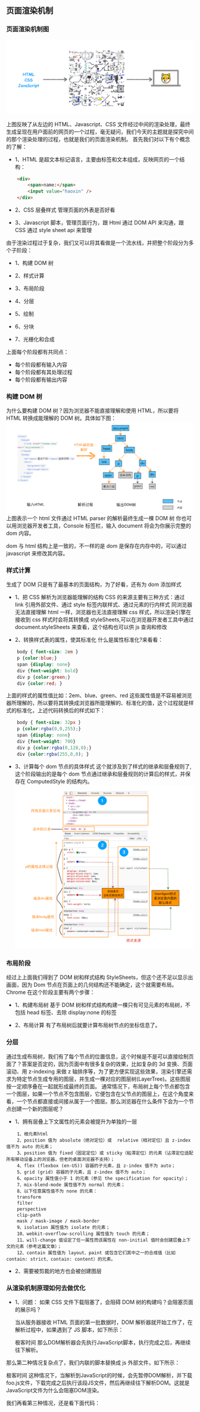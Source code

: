 ## 页面渲染机制 <!-- {docsify-ignore} -->

### 页面渲染机制图

![浏览器渲染图](./imgs/render.webp)

上图反映了从左边的 HTML、Javascript、CSS 文件经过中间的渲染处理，最终生成呈现在用户面前的网页的一个过程，毫无疑问，我们今天的主题就是探究中间的那个渲染处理的过程，也就是我们的页面渲染机制。
首先我们对以下有个概念的了解：

- 1、HTML 是超文本标记语言，主要由标签和文本组成，反映网页的一个结构：

```Html
    <div>
        <span>name:</span>
        <input value="haoxin" />
    </div>
```

- 2、CSS 层叠样式 管理页面的外表是否好看

- 3、Javascript 脚本，管理页面行为，跟 Html 通过 DOM API 来沟通，跟 CSS 通过 style sheet api 来管理

由于渲染过程过于复杂，我们又可以将其看做是一个流水线，并把整个阶段分为多个子阶段：

- 1、构建 DOM 树

- 2、样式计算

- 3、布局阶段

- 4、分层

- 5、绘制

- 6、分块

- 7、光栅化和合成

上面每个阶段都有共同点：

- 每个阶段都有输入内容
- 每个阶段都有其处理过程
- 每个阶段都有输出内容

### 构建 DOM 树

为什么要构建 DOM 树？因为浏览器不能直接理解和使用 HTML，所以要将 HTML 转换成能理解的 DOM 树。具体如下图：
![html转换dom树](./imgs/html2dom.webp)
上图表示一个 html 文件通过 HTML parser 的解析最终生成一棵 DOM 树
你也可以用浏览器开发者工具，Console 标签栏，输入 document 将会为你展示完整的 dom 内容。

dom 与 html 结构上是一致的，不一样的是 dom 是保存在内存中的，可以通过 javascript 来修改其内容。

### 样式计算

生成了 DOM 只是有了最基本的页面结构，为了好看，还有为 dom 添加样式

- 1、把 CSS 解析为浏览器能理解的结构
  CSS 的来源主要有三种方式：通过 link 引用外部文件、通过 style 标签内联样式、通过元素的行内样式
  同浏览器无法直接理解 html 一样，浏览器也无法直接理解 css 样式，所以渲染引擎在接收到 css 样式时会将其转换成 styleSheets,可以在浏览器开发者工具中通过 document.styleSheets 来查看，这个结构也可以供 js 查询和修改

- 2、转换样式表的属性，使其标准化
  什么是属性标准化?来看看：

```CSS
    body { font-size: 2em }
    p {color:blue;}
    span {display: none}
    div {font-weight: bold}
    div p {color:green;}
    div {color:red; }
```

上面的样式的属性值比如：2em、blue、green、red 这些属性值是不容易被浏览器所理解的，所以要将其转换成浏览器所能理解的、标准化的值，这个过程就是样式的标准化，上述代码转换后的样式如下：

```CSS
    body { font-size: 32px }
    p {color:rgba(0,0,255);}
    span {display: none}
    div {font-weight: 700}
    div p {color:rgba(0,128,0);}
    div {color:rgba(255,0,0); }
```

- 3、计算每个 dom 节点的具体样式
  这个就涉及到了样式的继承和层叠规则了,这个阶段输出的是每个 dom 节点通过继承和层叠规则的计算后的样式，并保存在 ComputedStyle 的结构内。
  ![css计算结果](./imgs/css_from.webp)

### 布局阶段

经过上上面我们得到了 DOM 树和样式结构 StyleSheets，但这个还不足以显示出画面，因为 Dom 节点在页面上的几何结构还不能确定，这个就需要布局。
Chrome 在这个阶段主要有两个步骤：

- 1、构建布局树
  基于 DOM 树和样式结构构建一棵只有可见元素的布局树，不包括 head 标签、去除 display:none 的标签

- 2、布局计算
  有了布局树后就要计算布局树节点的坐标信息了。

### 分层

通过生成布局树，我们有了每个节点的位置信息，这个时候是不是可以直接绘制页面了？答案是否定的，因为页面中有很多复杂的效果，比如复杂的 3d 变换、页面滚动、用 z-indexing 来做 z 轴排序等，为了更方便实现这些效果，渲染引擎还需求为特定节点生成专用的图层，并生成一棵对应的图层树(LayerTree)。这些图层按一定顺序叠在一起就形成最终的页面。
通常情况下，布局树上每个节点都包含一个图层，如果一个节点不包含图层，它便包含在父节点的图层上，在这个角度来看，一个节点都直接或间接从属于一个图层。那么浏览器在什么条件下会为一个节点创建一个新的图层呢？

- 1、拥有层叠上下文属性的元素会被提升为单独的一层

```
    1、根元素html
    2、position 值为 absolute（绝对定位）或  relative（相对定位）且 z-index 值不为 auto 的元素；
    3、position 值为 fixed（固定定位）或 sticky（粘滞定位）的元素（沾滞定位适配所有移动设备上的浏览器，但老的桌面浏览器不支持）；
    4、flex (flexbox (en-US)) 容器的子元素，且 z-index 值不为 auto；
    5、grid (grid) 容器的子元素，且 z-index 值不为 auto；
    6、opacity 属性值小于 1 的元素（参见 the specification for opacity）；
    7、mix-blend-mode 属性值不为 normal 的元素；
    8、以下任意属性值不为 none 的元素：
    transform
    filter
    perspective
    clip-path
    mask / mask-image / mask-border
    9、isolation 属性值为 isolate 的元素；
    10、webkit-overflow-scrolling 属性值为 touch 的元素；
    11、will-change 值设定了任一属性而该属性在 non-initial 值时会创建层叠上下文的元素（参考这篇文章）；
    12、contain 属性值为 layout、paint 或包含它们其中之一的合成值（比如 contain: strict、contain: content）的元素。
```

- 2、需要被剪裁的地方也会被创建图层

### 从渲染机制原理如何去做优化

- 1、问题：
  如果 CSS 文件下载阻塞了，会阻碍 DOM 树的构建吗？会阻塞页面的展示吗？

  当从服务器接收 HTML 页面的第一批数据时，DOM 解析器就开始工作了，在解析过程中，如果遇到了 JS 脚本，如下所示：
  <html>
      <body>
          极客时间
          <script>
          document.write("--foo")
          </script>
      </body>
  </html>
  那么DOM解析器会先执行JavaScript脚本，执行完成之后，再继续往下解析。

那么第二种情况复杂点了，我们内联的脚本替换成 js 外部文件，如下所示：

<html>
    <body>
        极客时间
        <script type="text/javascript" src="foo.js"></script>
    </body>
</html>
这种情况下，当解析到JavaScript的时候，会先暂停DOM解析，并下载foo.js文件，下载完成之后执行该段JS文件，然后再继续往下解析DOM。这就是JavaScript文件为什么会阻塞DOM渲染。

我们再看第三种情况，还是看下面代码：

<html>
    <head>
        <style type="text/css" src = "theme.css" />
    </head>
    <body>
        <p>极客时间</p>
        <script>
            let e = document.getElementsByTagName('p')[0]
            e.style.color = 'blue'
        </script>
    </body>
</html>
当我在JavaScript中访问了某个元素的样式，那么这时候就需要等待这个样式被下载完成才能继续往下执行，所以在这种情况下，CSS也会阻塞DOM的解析。
